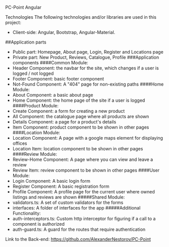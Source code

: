 PC-Point Angular

Technologies
The following technologies and/or libraries are used in this project:

- Client-side: Angular, Bootstrap, Angular-Material.

##Application parts
- Public part: Homepage, About page, Login, Register and Locations page
- Private part: New Product, Reviews, Catalogue, Profile
###Application components
####Common Module:
- Header Component: the navbar for the site, which changes if a user is logged / not logged
- Footer Component: basic footer component
- Not-Found Component: A "404" page for non-existing paths
####Home Module:
- About Component: a basic about page
- Home Component: the home page of the site if a user is logged
####Product Module:
- Create Component: a form for creating a new product
- All Component: the catalogue page where all products are shown
- Details Component: a page for a product's details
- Item Component: product component to be shown in other pages
####Location Module:
- Location Component: A page with a google maps element for displaying offices
- Location Item: location component to be shown in other pages
####Review Module:
- Review-Home Component: A page where you can view and leave a review
- Review Item: review component to be shown in other pages
####User Module:
- Login Component: A basic login form
- Register Component: A basic registration form
- Profile Component: A profile page for the current user where owned listings and reviews are shown
#####Shared Module:
- validators.ts: A set of custom validators for the forms
- interfaces: A folder of interfaces for the app
#####Additional Functionality:
- auth-interceptors.ts: Custom http interceptor for figuring if a call to a component is authorized
- auth-guard.ts: A guard for the routes that require authentication

Link to the Back-end: https://github.com/AlexanderNestorov/PC-Point
